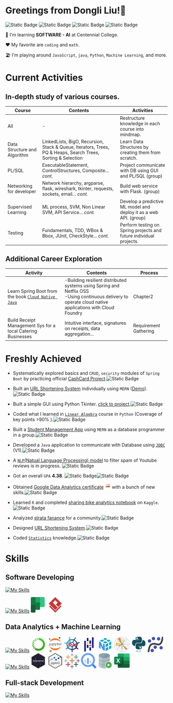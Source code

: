 # Greetings from Dongli Liu!👋  

![Static Badge](https://img.shields.io/badge/-SOFTWARE_DEVELOPMENT-green?style=for-the-badge)
![Static Badge](https://img.shields.io/badge/-DATA_ANALYTICS-orange?style=for-the-badge)
![Static Badge](https://img.shields.io/badge/-FULL_STACK-blue?style=for-the-badge)
![Static Badge](https://img.shields.io/badge/-MACHINE_LEARNING-purple?style=for-the-badge)

🌱 I'm learning **SOFTWARE - AI** at Centennial College.  

❤️ My favorite are `coding` and `math`.   

🏖️ I'm playing around `JavaScript`, `java`, `Python`, `Machine Learning`, and more.  

# Current Activities

## In-depth study of various courses.

| Course                 | Contents    | Activities |
|------------------------|----------------------|--------|
| All                    | - | Restructure knowledge in each course into mindmap. |
| Data Structure and Algorithm | LinkedLists, BigO, Recursion, Stack & Queue, Iterators, Trees, PQ & Heaps, Search Trees, Sorting & Selection |Learn Data Structures by creating them from scratch. |
| PL/SQL                 | ExecutableStatement, ControlStructures, Composite...  *cont.* |Project communicate with DB using GUI and PL/SQL (group) | 
| Networking for developer | Network hierarchy, argparse, flask, wireshark, tkinter, requests, sockets, email...  *cont.* | Build web service with Flask. (group)       |
| Supervised Learning    | ML process, SVM, Non Linear SVM, API Service... *cont.*|Develop a predictive ML model and deploy it as a web API. (group)| 
| Testing                | Fundamentals, TDD, WBox & Bbox, JUnit, CheckStyle...  *cont.*| Perform testing on Spring projects and future individual projects. |

## Additional Career Exploration

| Activity               | Contents     | Process |
|------------------------|--------------|-------|
| Learn Spring Boot from the book [`Cloud Native Java`](https://learning.oreilly.com/library/view/cloud-native-java/9781449374631/part01ch02.html#idm139906085683248) |-Building resilient distributed systems using Spring and Netflix OSS<br>-Using continuous delivery to operate cloud native applications with Cloud Foundry|Chapter2|
| Build Receipt Management Sys for a local Catering Businesses | Intuitive interface, signatures on receipts, data aggregation... | Requirement Gathering|

# Freshly Achieved

- Systematically explored basics and `CRUD`, `security` modules of `Spring Boot` by practicing official [CashCard Project](https://github.com/Dongli99/SPRING-cashcard).![Static Badge](https://img.shields.io/badge/-FULL_STACK-blue)

- Built an [URL Shortening System](https://github.com/Dongli99/MERN-UrlShortenSys) individually using `MERN` ([Demo](https://u.dongli.ca)). ![Static Badge](https://img.shields.io/badge/-FULL_STACK-blue)
  
- Built a simple GUI using Python Tkinter. [click to project](https://github.com/Dongli99/PY-gui-tkinter).![Static Badge](https://img.shields.io/badge/-SOFTWARE_DEVELOPMENT-green) 

- Coded what I learned in [`Linear Algebra`](https://github.com/Dongli99/MatrixCalc) course in `Python` (Coverage of key points >90% ).![Static Badge](https://img.shields.io/badge/-SOFTWARE_DEVELOPMENT-green)

- Built a [Student Management App](https://wizstack.onrender.com/) using `MERN` as a database programmer in a group.![Static Badge](https://img.shields.io/badge/-FULL_STACK-blue)

- Developed a `Java` application to communicate with Database using [`JDBC`](https://github.com/Dongli99/JDBC-Communicator) (V1).![Static Badge](https://img.shields.io/badge/-SOFTWARE_DEVELOPMENT-green) 

- A [`NLP`(Natual Language Processing) model](https://github.com/Dongli99/NLP-SpamClassify) to filter spam of Youtube reviews is in progress. ![Static Badge](https://img.shields.io/badge/-MACHINE_LEARNING-purple)

- Got an overall `GPA` **4.38**. ![Static Badge](https://img.shields.io/badge/-SOFTWARE_DEVELOPMENT-green)![Static Badge](https://img.shields.io/badge/-MACHINE_LEARNING-purple)

- Obtained [Google Data Analytics certificate](https://www.coursera.org/professional-certificates/google-data-analytics) <img src="google-data-analytics-certificate.2.png" alt="google-data-analytics-certificate" width="18"/> with a bunch of new skills.![Static Badge](https://img.shields.io/badge/-DATA_ANALYTICS-orange)

- Learned `R` and completed [sharing bike analytics notebook](https://docs.google.com/presentation/d/1Hk36fAt6Zx2YISS7JFaht5jf18-jFTrqcbvt6S9DnS0/present?slide=id.g287bd23f883_0_125) on `Kaggle`.![Static Badge](https://img.shields.io/badge/-DATA_ANALYTICS-orange)

- Analyzed [strata fanance](https://docs.google.com/presentation/d/1RZidPTdfEYnw-JegUfAAka78iGbZwcCarNc6Dbd8UzE/present?slide=id.p) for a  community.![Static Badge](https://img.shields.io/badge/-DATA_ANALYTICS-orange)

- Designed [URL Shortening System](https://github.com/Dongli99/SW-Design-USS).![Static Badge](https://img.shields.io/badge/-SOFTWARE_DEVELOPMENT-green)

- Coded [`Statistics`](https://github.com/Dongli99/AutoStat) knowledge.![Static Badge](https://img.shields.io/badge/-SOFTWARE_DEVELOPMENT-green)

# Skills

## Software Developing

[![My Skills](https://skillicons.dev/icons?i=java,python,cs,js,visualstudio,vscode,idea,eclipse,gcp,github)](https://skillicons.dev) 

[![My Skills](https://skillicons.dev/icons?i=git,figma,spring,linux)](https://skillicons.dev) ![Alt planner](planner.png) ![Alt text](vspd.png) 

## Data Analytics + Machine Learning
  
[![My Skills](https://skillicons.dev/icons?i=python,sklearn)](https://skillicons.dev) ![Alt Anaconda](Anaconda-1.png)  ![Alt Jupyter](Jupyter.png) ![Alt Spyder](Spyder.png) ![Alt pandas](pandas.png) ![Alt numpy](numpy.png) ![Alt Matplotlib](Matplotlib.png) ![Alt Natural_Language_Toolkit](nltk.png) ![Alt statsmodels](statsmodels.png)  
[![My Skills](https://skillicons.dev/icons?i=r,tensorflow,opencv)](https://skillicons.dev) ![Alt tidyverse](tidyverse.png) ![Alt ggplot](ggplot.png) ![Alt Tableau](Tableau.png) ![Alt bigQuery](BigQuery.png) ![Alt OracleSQL](OracleSQL.png) ![Alt excel](excel.png) 

## Full-stack Development

[![My Skills](https://skillicons.dev/icons?i=html,css,ps,jquery,bootstrap,js,nodejs,expressjs,react,mongodb,vite,heroku,vscode,spring,gradle,tailwind,postman,nginx&perline=10)](https://skillicons.dev)
